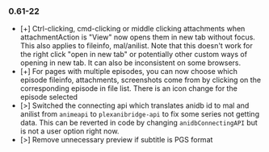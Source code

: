 ### 0.61-22
- [+] Ctrl-clicking, cmd-clicking or middle clicking attachments when attachmentAction is "View" now opens them in new tab without focus. This also applies to fileinfo, mal/anilist. Note that this doesn't work for the right click "open in new tab" or potentially other custom ways of opening in new tab. It can also be inconsistent on some browsers.
- [+] For pages with multiple episodes, you can now choose which episode fileinfo, attachments, screenshots come from by clicking on the corresponding episode in file list. There is an icon change for the episode selected
- [>] Switched the connecting api which translates anidb id to mal and anilist from `animeapi` to `plexanibridge-api` to fix some series not getting data. This can be reverted in code by changing `anidbConnectingAPI` but is not a user option right now.
- [>] Remove unnecessary preview if subtitle is PGS format